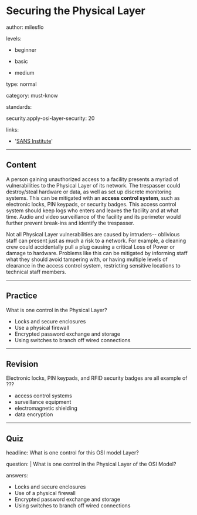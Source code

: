# Securing the Physical Layer
author: milesflo

levels:

  - beginner

  - basic

  - medium

type: normal

category: must-know

standards:

  security.apply-osi-layer-security: 20

links:

  - '[SANS Institute](https://www.sans.org/reading-room/whitepapers/protocols/applying-osi-layer-network-model-information-security-1309)'

---
## Content

A person gaining unauthorized access to a facility presents a myriad of vulnerabilities to the Physical Layer of its network. The trespasser could destroy/steal hardware or data, as well as set up discrete monitoring systems. This can be mitigated with an __access control system__, such as electronic locks, PIN keypads, or security badges. This access control system should keep logs who enters and leaves the facility and at what time. Audio and video surveillance of the facility and its perimeter would further prevent break-ins and identify the trespasser.

Not all Physical Layer vulnerabilities are caused by intruders-- oblivious staff can present just as much a risk to a network. For example, a cleaning crew could accidentally pull a plug causing a critical Loss of Power or damage to hardware. Problems like this can be mitigated by informing staff what they should avoid tampering with, or having multiple levels of clearance in the access control system, restricting sensitive locations to technical staff members.

---
## Practice

What is one control in the Physical Layer?

* Locks and secure enclosures
* Use a physical firewall
* Encrypted password exchange and storage
* Using switches to branch off wired connections

---
## Revision

Electronic locks, PIN keypads, and RFID security badges are all example of ???

* access control systems
* surveillance equipment
* electromagnetic shielding
* data encryption

---
## Quiz

headline: What is one control for this OSI model Layer?

question: |
  What is one control in the Physical Layer of the OSI Model?

answers:

- Locks and secure enclosures
- Use of a physical firewall
- Encrypted password exchange and storage
- Using switches to branch off wired connections
